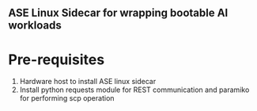 ## ASE Linux Sidecar for wrapping bootable AI workloads

# Pre-requisites
1. Hardware host to install ASE linux sidecar
2. Install python requests module for REST communication and paramiko for performing scp operation
